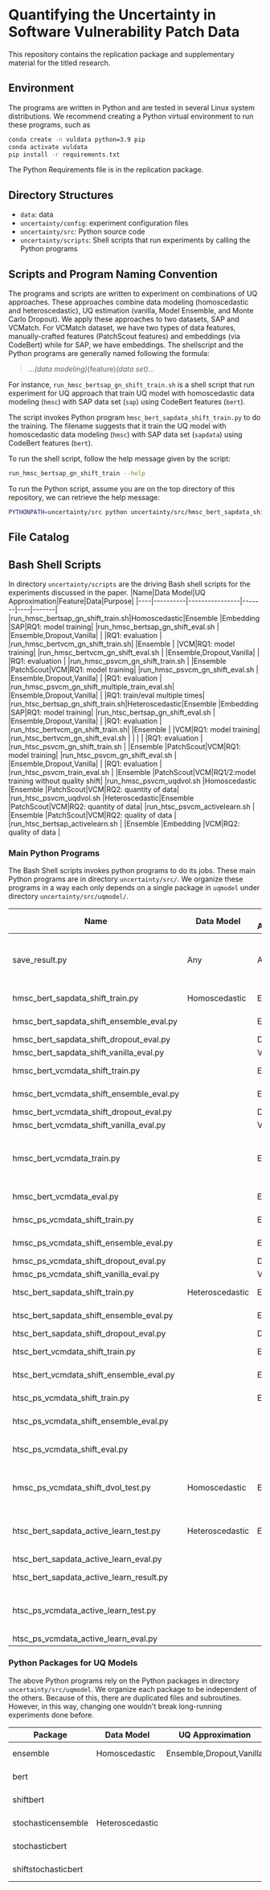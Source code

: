 # Quantifying the Uncertainty in Software Vulnerability Patch Data

This repository contains the replication package and supplementary material for the titled research.

## Environment
The programs are written in Python and are tested in several Linux system
distributions. We recommend creating a Python virtual environment to run these
programs, such as
```bash
conda create -n vuldata python=3.9 pip
conda activate vuldata
pip install -r requirements.txt
```
The Python Requirements file is in the replication package.

## Directory Structures
- `data`: data
- `uncertainty/config`: experiment configuration files
- `uncertainty/src`: Python source code
- `uncertainty/scripts`: Shell scripts that run experiments by calling the Python programs

## Scripts and Program Naming Convention
The programs and scripts are written to experiment on combinations of UQ
approaches. These approaches combine data modeling (homoscedastic and heteroscedastic),
UQ estimation (vanilla, Model Ensemble, and Monte Carlo Dropout). We apply these
approaches to two datasets, SAP and VCMatch. For VCMatch dataset, we have two
types of data features, manually-crafted features (PatchScout features) and
embeddings (via CodeBert) while for SAP, we have embeddings. The shellscript
and the Python programs are generally named following the formula:
> ..._(data modeling)_(feature)_(data set)_...

For instance, `run_hmsc_bertsap_gn_shift_train.sh` is a shell script that run
experiment for UQ approach that train UQ model with homoscedastic data modeling
(`hmsc`) with SAP data set (`sap`) using CodeBert features (`bert`).

The script invokes Python program `hmsc_bert_sapdata_shift_train.py` to do the
training. The filename suggests that it train the UQ model with homoscedastic
data modeling (`hmsc`)  with SAP data set (`sapdata`) using CodeBert features
(`bert`).

To run the shell script, follow the help message given by the script:
```bash
run_hmsc_bertsap_gn_shift_train --help
```

To run the Python script, assume you are on the top directory of this repository,
we can retrieve the help message:
```bash
PYTHONPATH=uncertainty/src python uncertainty/src/hmsc_bert_sapdata_shift_train.py --help
```

## File Catalog

## Bash Shell Scripts
In directory `uncertainty/scripts` are the driving Bash shell scripts for the experiments discussed in the paper.
|Name|Data Model|UQ Approximation|Feature|Data|Purpose|
|----|----------|----------------|-------|----|-------|
|run_hmsc_bertsap_gn_shift_train.sh|Homoscedastic|Ensemble                |Embedding |SAP|RQ1: model training|
|run_hmsc_bertsap_gn_shift_eval.sh |             |Ensemble,Dropout,Vanilla|          |   |RQ1: evaluation    |
|run_hmsc_bertvcm_gn_shift_train.sh|             |Ensemble                |          |VCM|RQ1: model training|
|run_hmsc_bertvcm_gn_shift_eval.sh |             |Ensemble,Dropout,Vanilla|          |   |RQ1: evaluation    |
|run_hmsc_psvcm_gn_shift_train.sh  |             |Ensemble                |PatchScout|VCM|RQ1: model training|
|run_hmsc_psvcm_gn_shift_eval.sh   |             |Ensemble,Dropout,Vanilla|          |   |RQ1: evaluation    |
|run_hmsc_psvcm_gn_shift_multiple_train_eval.sh| |Ensemble,Dropout,Vanilla|          |   |RQ1: train/eval multiple times|
|run_htsc_bertsap_gn_shift_train.sh|Heteroscedastic|Ensemble                |Embedding |SAP|RQ1: model training|
|run_htsc_bertsap_gn_shift_eval.sh |               |Ensemble,Dropout,Vanilla|          |   |RQ1: evaluation    |
|run_htsc_bertvcm_gn_shift_train.sh|               |Ensemble                |          |VCM|RQ1: model training|
|run_htsc_bertvcm_gn_shift_eval.sh |               |                        |          |   |RQ1: evaluation    |
|run_htsc_psvcm_gn_shift_train.sh  |               |Ensemble                |PatchScout|VCM|RQ1: model training|
|run_htsc_psvcm_gn_shift_eval.sh   |               |Ensemble,Dropout,Vanilla|          |   |RQ1: evaluation    |
|run_htsc_psvcm_train_eval.sh      |               |Ensemble                |PatchScout|VCM|RQ1/2:model training without quality shift|
|run_hmsc_psvcm_uqdvol.sh          |Homoscedastic  |Ensemble                |PatchScout|VCM|RQ2: quantity of data|
|run_htsc_psvcm_uqdvol.sh          |Heteroscedastic|Ensemble                |PatchScout|VCM|RQ2: quantity of data|
|run_htsc_psvcm_activelearn.sh     |               |Ensemble                |PatchScout|VCM|RQ2: quality of data |
|run_htsc_bertsap_activelearn.sh   |               |Ensemble                |Embedding |VCM|RQ2: quality of data |

### Main Python Programs
The Bash Shell scripts invokes python programs to do its jobs. These main Python
programs are in directory `uncertainty/src/`. We organize these programs in a
way each only depends on a single package in `uqmodel` under directory
`uncertainty/src/uqmodel/`.

|Name|Data Model|UQ Approximation|Feature|Data|Purpose|
|----|----------|----------------|-------|----|-------|
|save_result.py|Any|Any|Any|Any|Saving results on STDOUT to JSON file|
|hmsc_bert_sapdata_shift_train.py        |Homoscedastic |Ensemble |Embedding |SAP|model training  |
|hmsc_bert_sapdata_shift_ensemble_eval.py|              |Ensemble |          |   |model evaluation|
|hmsc_bert_sapdata_shift_dropout_eval.py |              |Dropout  |          |   |                |
|hmsc_bert_sapdata_shift_vanilla_eval.py |              |Vanilla  |          |   |                |
|hmsc_bert_vcmdata_shift_train.py        |              |Ensemble |          |VCM|model training  |
|hmsc_bert_vcmdata_shift_ensemble_eval.py|              |Ensemble |          |   |model evaluation|
|hmsc_bert_vcmdata_shift_dropout_eval.py |              |Dropout  |          |   |                |
|hmsc_bert_vcmdata_shift_vanilla_eval.py |              |Vanilla  |          |   |                |
|hmsc_bert_vcmdata_train.py              |              |Ensemble |          |   |model training without quality shift|
|hmsc_bert_vcmdata_eval.py               |              |Ensemble |          |   |model evaluation                    |
|hmsc_ps_vcmdata_shift_train.py          |              |Ensemble |PatchScout|   |model training  |
|hmsc_ps_vcmdata_shift_ensemble_eval.py  |              |Ensemble |          |   |model evaluation|
|hmsc_ps_vcmdata_shift_dropout_eval.py   |              |Dropout  |          |   |                |
|hmsc_ps_vcmdata_shift_vanilla_eval.py   |              |Vanilla  |          |   |                |
|htsc_bert_sapdata_shift_train.py        |Heteroscedastic|Ensemble |Embedding |SAP|model training  |
|htsc_bert_sapdata_shift_ensemble_eval.py|               |Ensemble |          |   |model evaluation|
|htsc_bert_sapdata_shift_dropout_eval.py |               |Dropout  |          |   |                |
|htsc_bert_vcmdata_shift_train.py        |               |Ensemble |          |VCM|model training  |
|htsc_bert_vcmdata_shift_ensemble_eval.py|               |Ensemble |          |   |model evaluation|
|htsc_ps_vcmdata_shift_train.py          |               |Ensemble |PatchScout|VCM|model training  |
|htsc_ps_vcmdata_shift_ensemble_eval.py  |               |         |          |   |model evaluation|
|htsc_ps_vcmdata_shift_eval.py           |               |         |          |   |model evaluation, generic|
|hmsc_ps_vcmdata_shift_dvol_test.py      |Homoscedastic  |Ensemble |PatchScout|   |traing for data volume tests |
|htsc_bert_sapdata_active_learn_test.py  |Heteroscedastic|Ensemble |Embedding |SAP|training data quality tests|
|htsc_bert_sapdata_active_learn_eval.py  |               |         |          |   |evaluation                 |
|htsc_bert_sapdata_active_learn_result.py|               |         |          |   |processing          results|
|htsc_ps_vcmdata_active_learn_test.py    |               |         |PatchScout|VCM|training data quality tests|
|htsc_ps_vcmdata_active_learn_eval.py    |               |         |          |   |evaluation                 |

### Python Packages for UQ Models
The above Python programs rely on the Python packages in directory `uncertainty/src/uqmodel`. We organize
each package to be independent of the others. Because of this, there are duplicated files and subroutines.
However, in this way, changing one wouldn't break long-running experiments done before.

|Package           |Data Model     |UQ Approximation        |Features  |Remark|
|------------------|---------------|------------------------|----------|------|
|ensemble          |Homoscedastic  |Ensemble,Dropout,Vanilla|PatchScout|with/without quality shift|
|bert              |               |                        |Embedding |Without quality shift     |
|shiftbert         |               |                        |          |with quality shift        |
|stochasticensemble|Heteroscedastic|                        |PatchScout|with/without quality shift|
|stochasticbert    |               |                        |Embedding |without quality shift     |
|shiftstochasticbert|              |                        |          |with quality shift        |

<!--
|Purpose|Data Model|UQ Approximation|Feature| Dataset|Shell Script| Main Python Program | Python Package |
|-------|----------|----------------|-------|--------|------------|---------------------|----------------|
| RQ1: Dataset Quality Shift|Homoscedastic|Model Ensemble|PatchScout|VCMatch|run_hmsc_psvcm_gn_shift_train.sh|htsc_ps_vcmdata_shift_train.py|uqmodel.ensemble|
| RQ1: Dataset Quality Shift|Homoscedastic|Monte Carlo Dropout|PatchScout|VCMatch|run_hmsc_psvcm_gn_shift_train.sh|htsc_ps_vcmdata_shift_train.py|uqmodel.ensemble|
| RQ1: Dataset Quality Shift|Homoscedastic|Vanilla|PatchScout|VCMatch|run_hmsc_psvcm_gn_shift_train.sh|hmsc_ps_vcmdata_shift_train.py|uqmodel.ensemble|
| RQ1: Dataset Quality Shift|Heteroscedastic|Model Ensemble|PatchScout|VCMatch|run_htsc_psvcm_gn_shift_train.sh|hmsc_ps_vcmdata_shift_train.py|uqmodel.ensemble|
| RQ1: Dataset Quality Shift|Heteroscedastic|Monte Carlo Dropout|PatchScout|VCMatch|run_htsc_psvcm_gn_shift_train.sh|hmsc_ps_vcmdata_shift_train.py|uqmodel.ensemble|
| RQ1: Dataset Quality Shift|Heteroscedastic|Vanilla|PatchScout|VCMatch|run_htsc_psvcm_gn_shift_train.sh|htsc_ps_vcmdata_shift_train.py|uqmodel.ensemble|
| RQ1: Dataset Quality Shift|Homoscedastic|Model Ensemble|CodeBert|VCMatch|run_bert_bertvcm_gn_shift_train.sh|htsc_bert_vcmdata_shift_train.py|uqmodel.ensemble|
| RQ1: Dataset Quality Shift|Homoscedastic|Monte Carlo Dropout|CodeBert|VCMatch|run_hmsc_bertvcm_gn_shift_train.sh|htsc_bert_vcmdata_shift_train.py|uqmodel.ensemble|
| RQ1: Dataset Quality Shift|Homoscedastic|Vanilla|CodeBert|VCMatch|run_hmsc_bertvcm_gn_shift_train.sh|htsc_bert_vcmdata_shift_train.py|uqmodel.ensemble|
| RQ1: Dataset Quality Shift|Heteroscedastic|Model Ensemble|CodeBert|VCMatch|run_htsc_bertvcm_gn_shift_train.sh|htsc_bert_vcmdata_shift_train.py|uqmodel.ensemble|
| RQ1: Dataset Quality Shift|Heteroscedastic|Monte Carlo Dropout|CodeBert|VCMatch|run_htsc_bertvcm_gn_shift_train.sh|htsc_bert_vcmdata_shift_train.py|uqmodel.ensemble|
| RQ1: Dataset Quality Shift|Heteroscedastic|Vanilla|CodeBert|VCMatch|run_htsc_bertvcm_gn_shift_train.sh|htsc_bert_vcmdata_shift_train.py|uqmodel.ensemble|
| RQ1: Dataset Quality Shift|Homoscedastic|Model Ensemble|CodeBert|SAP|run_bert_bertsap_gn_shift_train.sh|htsc_bert_sapdata_shift_train.py|uqmodel.ensemble|
| RQ1: Dataset Quality Shift|Homoscedastic|Monte Carlo Dropout|CodeBert|SAP|run_hmsc_bertsap_gn_shift_train.sh|htsc_bert_vcmdata_shift_train.py|uqmodel.ensemble|
| RQ1: Dataset Quality Shift|Homoscedastic|Vanilla|CodeBert|SAP|run_hmsc_bertsap_gn_shift_train.sh|htsc_bert_sapdata_shift_train.py|uqmodel.ensemble|
| RQ1: Dataset Quality Shift|Heteroscedastic|Model Ensemble|CodeBert|SAP|run_htsc_bertsap_gn_shift_train.sh|htsc_bert_sapdata_shift_train.py|uqmodel.ensemble|
| RQ1: Dataset Quality Shift|Heteroscedastic|Monte Carlo Dropout|CodeBert|SAP|run_htsc_bertsap_gn_shift_train.sh|htsc_bert_sapdata_shift_train.py|uqmodel.ensemble|
| RQ1: Dataset Quality Shift|Heteroscedastic|Vanilla|CodeBert|SAP|run_htsc_bertsap_gn_shift_train.sh|htsc_bert_sapdata_shift_train.py|uqmodel.ensemble| -->
